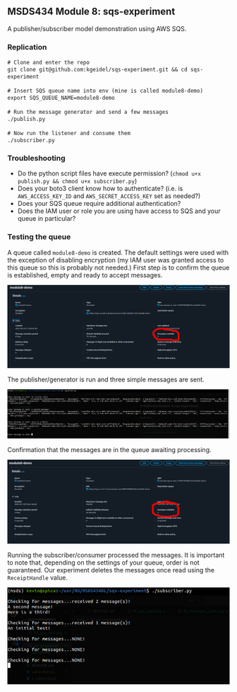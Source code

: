 ## MSDS434 Module 8: sqs-experiment

A publisher/subscriber model demonstration using AWS SQS.

### Replication

```shell
# Clone and enter the repo
git clone git@github.com:kgeidel/sqs-experiment.git && cd sqs-experiment

# Insert SQS queue name into env (mine is called module8-demo)
export SQS_QUEUE_NAME=module8-demo

# Run the message generator and send a few messages
./publish.py

# Now run the listener and consume them
./subscriber.py
```

### Troubleshooting

* Do the python script files have execute permission? (`chmod u+x publish.py && chmod u+x subscriber.py`)
* Does your boto3 client know how to authenticate? (i.e. is `AWS_ACCESS_KEY_ID` and `AWS_SECRET_ACCESS_KEY` set as needed?)
* Does your SQS queue require additional authentication?
* Does the IAM user or role you are using have access to SQS and your queue in particular?

### Testing the queue

A queue called `module8-demo` is created. The default settings were used with the exception of disabling encryption (my IAM user was granted access to this queue so this is probably not needed.) First step is to confirm the queue is established, empty and ready to accept messages.

![Step 1](imgs/01_pre_test.png)

The publisher/generator is run and three simple messages are sent.

![Step 2](imgs/02_messages_sent.png)

Confirmation that the messages are in the queue awaiting processing.

![Step 3](imgs/03_enqueued.png)

Running the subscriber/consumer processed the messages. It is important to note that, depending on the settings of your queue, order is not guaranteed. Our experiment deletes the messages once read using the `ReceiptHandle` value.

![Step 4](imgs/04_consumed.png)